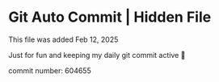 # Git Auto Commit | Hidden File

This file was added Feb 12, 2025

Just for fun and keeping my daily git commit active 🤪

commit number: 604655
